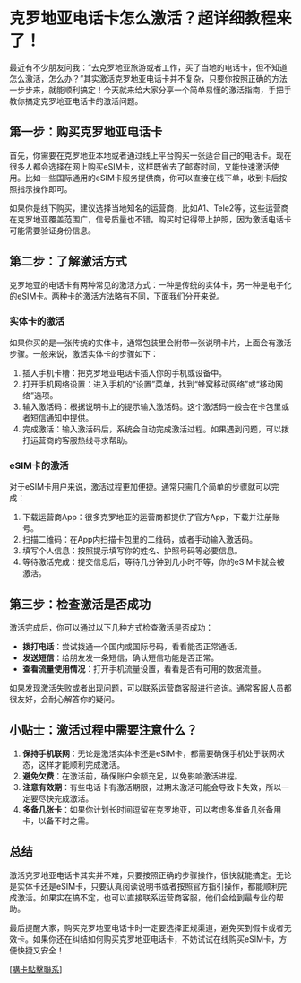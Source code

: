 # 克罗地亚电话卡怎么激活？超详细教程来了！

最近有不少朋友问我：“去克罗地亚旅游或者工作，买了当地的电话卡，但不知道怎么激活，怎么办？”其实激活克罗地亚电话卡并不复杂，只要你按照正确的方法一步步来，就能顺利搞定！今天就来给大家分享一个简单易懂的激活指南，手把手教你搞定克罗地亚电话卡的激活问题。

## 第一步：购买克罗地亚电话卡

首先，你需要在克罗地亚本地或者通过线上平台购买一张适合自己的电话卡。现在很多人都会选择在网上购买eSIM卡，这样既省去了邮寄时间，又能快速激活使用。比如一些国际通用的eSIM卡服务提供商，你可以直接在线下单，收到卡后按照指示操作即可。

如果你是线下购买，建议选择当地知名的运营商，比如A1、Tele2等，这些运营商在克罗地亚覆盖范围广，信号质量也不错。购买时记得带上护照，因为激活电话卡可能需要验证身份信息。

## 第二步：了解激活方式

克罗地亚的电话卡有两种常见的激活方式：一种是传统的实体卡，另一种是电子化的eSIM卡。两种卡的激活方法略有不同，下面我们分开来说。

### 实体卡的激活

如果你买的是一张传统的实体卡，通常包装里会附带一张说明卡片，上面会有激活步骤。一般来说，激活实体卡的步骤如下：

1. 插入手机卡槽：把克罗地亚电话卡插入你的手机或设备中。
2. 打开手机网络设置：进入手机的“设置”菜单，找到“蜂窝移动网络”或“移动网络”选项。
3. 输入激活码：根据说明书上的提示输入激活码。这个激活码一般会在卡包里或者短信通知中提供。
4. 完成激活：输入激活码后，系统会自动完成激活过程。如果遇到问题，可以拨打运营商的客服热线寻求帮助。

### eSIM卡的激活

对于eSIM卡用户来说，激活过程更加便捷。通常只需几个简单的步骤就可以完成：

1. 下载运营商App：很多克罗地亚的运营商都提供了官方App，下载并注册账号。
2. 扫描二维码：在App内扫描卡包里的二维码，或者手动输入激活码。
3. 填写个人信息：按照提示填写你的姓名、护照号码等必要信息。
4. 等待激活完成：提交信息后，等待几分钟到几小时不等，你的eSIM卡就会被激活。

## 第三步：检查激活是否成功

激活完成后，你可以通过以下几种方式检查激活是否成功：

- **拨打电话**：尝试拨通一个国内或国际号码，看看能否正常通话。
- **发送短信**：给朋友发一条短信，确认短信功能是否正常。
- **查看流量使用情况**：打开手机流量设置，看看是否有可用的数据流量。

如果发现激活失败或者出现问题，可以联系运营商客服进行咨询。通常客服人员都很友好，会耐心解答你的疑问。

## 小贴士：激活过程中需要注意什么？

1. **保持手机联网**：无论是激活实体卡还是eSIM卡，都需要确保手机处于联网状态，这样才能顺利完成激活。
2. **避免欠费**：在激活前，确保账户余额充足，以免影响激活进程。
3. **注意有效期**：有些电话卡有激活期限，过期未激活可能会导致卡失效，所以一定要尽快完成激活。
4. **多备几张卡**：如果你计划长时间逗留在克罗地亚，可以考虑多准备几张备用卡，以备不时之需。

## 总结

激活克罗地亚电话卡其实并不难，只要按照正确的步骤操作，很快就能搞定。无论是实体卡还是eSIM卡，只要认真阅读说明书或者按照官方指引操作，都能顺利完成激活。如果实在搞不定，也可以直接联系运营商客服，他们会给到最专业的帮助。

最后提醒大家，购买克罗地亚电话卡时一定要选择正规渠道，避免买到假卡或者无效卡。如果你还在纠结如何购买克罗地亚电话卡，不妨试试在线购买eSIM卡，方便快捷又安全！

[[購卡點擊聯系](https://t.me/s/esim1088)]